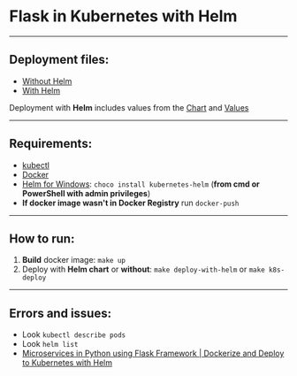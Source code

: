 # Flask in Kubernetes with Helm

---

## Deployment files:
* [Without Helm](https://github.com/nightblure/flask-x-helm-x-k8s/blob/main/k8s/deployment.yaml)
* [With Helm](https://github.com/nightblure/flask-x-helm-x-k8s/blob/main/k8s/helm/templates/deployment.yaml)

Deployment with **Helm** includes values from the [Chart](https://github.com/nightblure/flask-x-helm-x-k8s/blob/main/k8s/helm/Chart.yaml) and [Values](https://github.com/nightblure/flask-x-helm-x-k8s/blob/main/k8s/helm/values.yaml)

---

## Requirements:

* [kubectl](https://kubernetes.io/docs/tasks/tools/install-kubectl-windows/)
* [Docker](https://www.docker.com/products/docker-desktop/)
* [Helm for Windows](https://helm.sh/ru/docs/intro/install/): ```choco install kubernetes-helm``` (**from cmd or PowerShell with admin privileges**)
* **If docker image wasn't in Docker Registry** run ```docker-push```

---

## How to run:
1. **Build** docker image: ```make up```
2. Deploy with **Helm chart** or **without**: ```make deploy-with-helm``` or ```make k8s-deploy```

---

## Errors and issues:
* Look ```kubectl describe pods```
* Look ```helm list```
* [Microservices in Python using Flask Framework | Dockerize and Deploy to Kubernetes with Helm](https://www.youtube.com/watch?v=SdTzwYmsgoU&ab_channel=DevOpsMadeEasy)